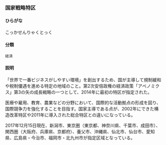 <div style="display:none;">

## [あ行](securities-terms?id=あ行)
## [か行](securities-terms?id=か行)

</div>

### 国家戦略特区

#### ひらがな

こっかせんりゃくとっく

#### 分類

`経済`

#### 説明

「世界で一番ビジネスがしやすい環境」を創出するため、国が主導して規制緩和や税制優遇を進める特定の地域のこと。第2次安倍政権の経済政策「アベノミクス」第3の矢の成長戦略の一つとして、2014年に最初の特区が指定された。 
 
医療や雇用、教育、農業などの分野において、国際的な活動拠点の形成を図り、国際競争力を強化することを目指す。国家主導である点が、2002年にできた構造改革特区や2011年に導入された総合特区との違いになっている。
 
2017年12月15日現在、新潟市、東京圏（東京都、神奈川県、千葉市、成田市）、関西圏（大阪府、兵庫県、京都府）、養父市、沖縄県、仙北市、仙台市、愛知県、広島県・今治市、福岡市・北九州市が指定区域となっている。

<div style="display:none;">

## [さ行](securities-terms?id=さ行)
## [た行](securities-terms?id=た行)
## [な行](securities-terms?id=な行)
## [は行](securities-terms?id=は行)
## [ま行](securities-terms?id=ま行)
## [や行](securities-terms?id=や行)
## [ら行](securities-terms?id=ら行)
## [わ行](securities-terms?id=わ行)
## [英数字・記号](securities-terms?id=英数字・記号)

</div>

